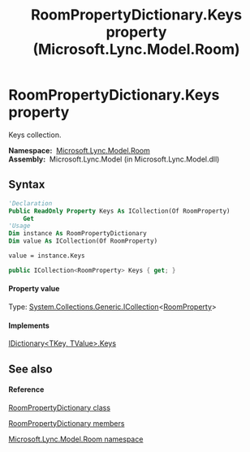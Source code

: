 ﻿---
title: RoomPropertyDictionary.Keys property  (Microsoft.Lync.Model.Room)
TOCTitle: 'Keys property '
ms:assetid: P:Microsoft.Lync.Model.Room.RoomPropertyDictionary.Keys_DI_3_UC_OCS14MrefLyncWPF
ms:mtpsurl: https://msdn.microsoft.com/en-us/library/microsoft.lync.model.room.roompropertydictionary.keys_di_3_uc_ocs14mreflyncwpf(v=office.15)
ms:contentKeyID: 48598733
ms.date: 07/28/2014
mtps_version: v=office.15
f1_keywords:
- Microsoft.Lync.Model.Room.RoomPropertyDictionary.Keys
dev_langs:
- CSharp
- JScript
- VB
- other
---

# RoomPropertyDictionary.Keys property

Keys collection.

**Namespace:**  [Microsoft.Lync.Model.Room](microsoft-lync-model-room-namespace_2.md)  
**Assembly:**  Microsoft.Lync.Model (in Microsoft.Lync.Model.dll)

## Syntax

``` vb
'Declaration
Public ReadOnly Property Keys As ICollection(Of RoomProperty)
    Get
'Usage
Dim instance As RoomPropertyDictionary
Dim value As ICollection(Of RoomProperty)

value = instance.Keys
```

``` csharp
public ICollection<RoomProperty> Keys { get; }
```

#### Property value

Type: [System.Collections.Generic.ICollection](http://msdn2.microsoft.com/en-us/library/92t2ye13)\<[RoomProperty](roomproperty-enumeration-microsoft-lync-model-room_2.md)\>  

#### Implements

[IDictionary\<TKey, TValue\>.Keys](http://msdn2.microsoft.com/en-us/library/1ebzfbyx)  

## See also

#### Reference

[RoomPropertyDictionary class](roompropertydictionary-class-microsoft-lync-model-room_2.md)

[RoomPropertyDictionary members](roompropertydictionary-members-microsoft-lync-model-room_2.md)

[Microsoft.Lync.Model.Room namespace](microsoft-lync-model-room-namespace_2.md)

